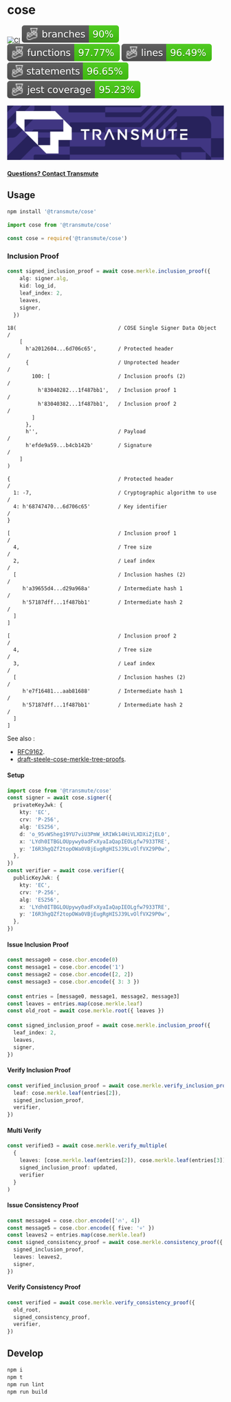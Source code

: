 # cose

[![CI](https://github.com/transmute-industries/cose/actions/workflows/ci.yml/badge.svg)](https://github.com/transmute-industries/cose/actions/workflows/ci.yml)
![Branches](./badges/coverage-branches.svg)
![Functions](./badges/coverage-functions.svg)
![Lines](./badges/coverage-lines.svg)
![Statements](./badges/coverage-statements.svg)
![Jest coverage](./badges/coverage-jest%20coverage.svg)

<!-- [![NPM](https://nodei.co/npm/@transmute/cose.png?mini=true)](https://npmjs.org/package/@transmute/cose) -->

<img src="./transmute-banner.png" />

#### [Questions? Contact Transmute](https://transmute.typeform.com/to/RshfIw?typeform-source=cose)

## Usage

```bash
npm install '@transmute/cose'
```

```ts
import cose from '@transmute/cose'
```

```js
const cose = require('@transmute/cose')
```


### Inclusion Proof

```ts
const signed_inclusion_proof = await cose.merkle.inclusion_proof({
    alg: signer.alg,
    kid: log_id,
    leaf_index: 2,
    leaves,
    signer,
  })
```

~~~~ cbor-diag
18(                                 / COSE Single Signer Data Object        /
    [
      h'a2012604...6d706c65',       / Protected header                      /
      {                             / Unprotected header                    /
        100: [                      / Inclusion proofs (2)                  /
          h'83040282...1f487bb1',   / Inclusion proof 1                     /
          h'83040382...1f487bb1',   / Inclusion proof 2                     /
        ]
      },
      h'',                          / Payload                               /
      h'efde9a59...b4cb142b'        / Signature                             /
    ]
)
~~~~

~~~~ cbor-diag
{                                   / Protected header                      /
  1: -7,                            / Cryptographic algorithm to use        /
  4: h'68747470...6d706c65'         / Key identifier                        /
}
~~~~

~~~~ cbor-diag
[                                   / Inclusion proof 1                     /
  4,                                / Tree size                             /
  2,                                / Leaf index                            /
  [                                 / Inclusion hashes (2)                  /
     h'a39655d4...d29a968a'         / Intermediate hash 1                   /
     h'57187dff...1f487bb1'         / Intermediate hash 2                   /
  ]
]
~~~~

~~~~ cbor-diag
[                                   / Inclusion proof 2                     /
  4,                                / Tree size                             /
  3,                                / Leaf index                            /
  [                                 / Inclusion hashes (2)                  /
     h'e7f16481...aab81688'         / Intermediate hash 1                   /
     h'57187dff...1f487bb1'         / Intermediate hash 2                   /
  ]
]
~~~~

See also :

- [RFC9162](https://datatracker.ietf.org/doc/rfc9162/).
- [draft-steele-cose-merkle-tree-proofs](https://github.com/ietf-scitt/draft-steele-cose-merkle-tree-proofs).

#### Setup

```ts
import cose from '@transmute/cose'
const signer = await cose.signer({
  privateKeyJwk: {
    kty: 'EC',
    crv: 'P-256',
    alg: 'ES256',
    d: 'o_95vWSheg19YU7viU3PmW_kRIWk14HiVLXDXiZjEL0',
    x: 'LYdh0ITBGLOUpywy0adFxXyaIaQapIEOLgfw7933TRE',
    y: 'I6R3hgQZf2topOWa0VBjEugRgHISJ39LvOlfVX29P0w',
  },
})
const verifier = await cose.verifier({
  publicKeyJwk: {
    kty: 'EC',
    crv: 'P-256',
    alg: 'ES256',
    x: 'LYdh0ITBGLOUpywy0adFxXyaIaQapIEOLgfw7933TRE',
    y: 'I6R3hgQZf2topOWa0VBjEugRgHISJ39LvOlfVX29P0w',
  },
})
```

#### Issue Inclusion Proof

```ts
const message0 = cose.cbor.encode(0)
const message1 = cose.cbor.encode('1')
const message2 = cose.cbor.encode([2, 2])
const message3 = cose.cbor.encode({ 3: 3 })

const entries = [message0, message1, message2, message3]
const leaves = entries.map(cose.merkle.leaf)
const old_root = await cose.merkle.root({ leaves })

const signed_inclusion_proof = await cose.merkle.inclusion_proof({
  leaf_index: 2,
  leaves,
  signer,
})
```

#### Verify Inclusion Proof

```ts
const verified_inclusion_proof = await cose.merkle.verify_inclusion_proof({
  leaf: cose.merkle.leaf(entries[2]),
  signed_inclusion_proof,
  verifier,
})
```

#### Multi Verify

```ts
const verified3 = await cose.merkle.verify_multiple(
  {
    leaves: [cose.merkle.leaf(entries[2]), cose.merkle.leaf(entries[3])],
    signed_inclusion_proof: updated,
    verifier
  }
)
```

#### Issue Consistency Proof

```ts
const message4 = cose.cbor.encode(['🔥', 4])
const message5 = cose.cbor.encode({ five: '💀' })
const leaves2 = entries.map(cose.merkle.leaf)
const signed_consistency_proof = await cose.merkle.consistency_proof({
  signed_inclusion_proof,
  leaves: leaves2,
  signer,
})
```

#### Verify Consistency Proof

```ts
const verified = await cose.merkle.verify_consistency_proof({
  old_root,
  signed_consistency_proof,
  verifier,
})
```

## Develop

```bash
npm i
npm t
npm run lint
npm run build
```
